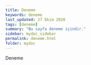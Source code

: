 ```yaml
---
title: Deneme
keywords: deneme
last_updated: 27 Ekim 2020
tags: [deneme]
summary: "Bu sayfa deneme içindir."
sidebar: mydoc_sidebar
permalink: deneme.html
folder: mydoc
---
```


Deneme